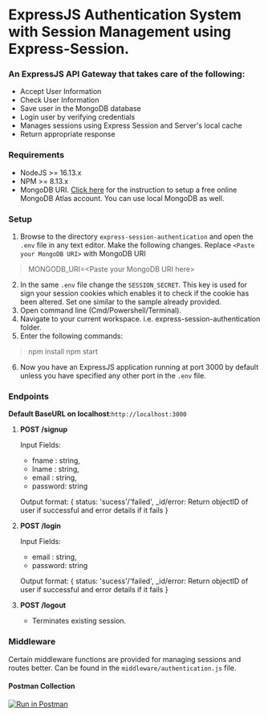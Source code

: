 # ExpressJS  Authentication System with Session Management using  Express-Session.

### An ExpressJS API Gateway that takes care of the following:

- Accept User Information
- Check User Information
- Save user in the MongoDB database
- Login user by verifying credentials
- Manages sessions using Express Session and Server's local cache
- Return appropriate response

### Requirements
- NodeJS >= 16.13.x
- NPM >= 8.13.x
- MongoDB URI. [Click here](https://www.mongodb.com/docs/guides/atlas/connection-string/) for the instruction to setup a free online MongoDB Atlas account. You can use local MongoDB as well.

### Setup
1. Browse to the directory `express-session-authentication` and open the `.env` file in any text editor. Make the following changes. Replace `<Paste your MongoDB URI>` with MongoDB URI 

> MONGODB_URI=\<Paste your MongoDB URI here> 

2. In the same `.env` file change the `SESSION_SECRET`. This key is used for sign your session cookies which enables it to check if the cookie has been altered. Set one similar to the sample already provided. 
3. Open command line (Cmd/Powershell/Terminal).
4. Navigate to your current workspace. i.e. express-session-authentication folder.
5. Enter the following commands:
> npm install
> npm start
6. Now you have an ExpressJS application running at port 3000 by default unless you have specified any other port in the `.env` file.


### Endpoints

**Default BaseURL on localhost**:`http://localhost:3000`

1. **POST /signup**

    Input Fields:
    - fname : string,
    - lname : string,
    - email : string,
    - password: string
    
    Output format:
    {
        status: 'sucess'/'failed',
        _id/error: Return objectID of user if successful and error details if it fails
    }


2. **POST /login**
    
    Input Fields:
    - email : string,
    - password: string
    
    Output format:
    {
        status: 'sucess'/'failed',
        _id/error: Return objectID of user if successful and error details if it fails
    }

3. **POST /logout**
    - Terminates existing session.


### Middleware

Certain middleware functions are provided for managing sessions and routes better. Can be found in the `middleware/authentication.js` file.



#### Postman Collection

[![Run in Postman](https://run.pstmn.io/button.svg)](https://app.getpostman.com/run-collection/11043007-85fcff50-ec5f-4ab0-8102-41e18ac2c3c0?action=collection%2Ffork&collection-url=entityId%3D11043007-85fcff50-ec5f-4ab0-8102-41e18ac2c3c0%26entityType%3Dcollection%26workspaceId%3D2d9beaf4-8093-416d-98fb-e5b8bffe85ce)

